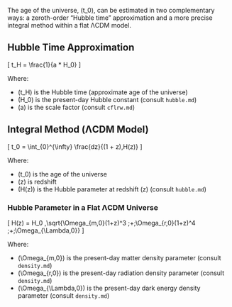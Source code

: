 



The age of the universe, \(t_0\), can be estimated in two complementary ways: a zeroth-order “Hubble time” approximation and a more precise integral method within a flat ΛCDM model.

## Hubble Time Approximation

\[
t_H = \frac{1}{a * H_0}
\]

Where:  
- \(t_H\) is the Hubble time (approximate age of the universe)  
- \(H_0\) is the present-day Hubble constant (consult `hubble.md`)
- \(a\) is the scale factor (consult `cflrw.md`)

## Integral Method (ΛCDM Model)

\[
t_0 = \int_{0}^{\infty} \frac{dz}{(1 + z)\,H(z)}
\]

Where:  
- \(t_0\) is the age of the universe  
- \(z\) is redshift  
- \(H(z)\) is the Hubble parameter at redshift \(z\) (consult `hubble.md`)

### Hubble Parameter in a Flat ΛCDM Universe

\[
H(z) = H_0 \,\sqrt{\Omega_{m,0}(1+z)^3 \;+\;\Omega_{r,0}(1+z)^4 \;+\;\Omega_{\Lambda,0}}
\]

Where:  
- \(\Omega_{m,0}\) is the present-day matter density parameter (consult `density.md`)  
- \(\Omega_{r,0}\) is the present-day radiation density parameter (consult `density.md`)  
- \(\Omega_{\Lambda,0}\) is the present-day dark energy density parameter (consult `density.md`)

